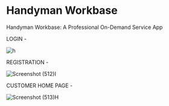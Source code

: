 # Handyman Workbase
Handyman Workbase: A Professional On-Demand Service App


LOGIN -

![h](https://github.com/user-attachments/assets/83230592-44e1-4b7f-babc-058361cc33a5)

REGISTRATION - 


![Screenshot (512)I](https://github.com/user-attachments/assets/f7b670d4-3b92-4a36-a773-2463136e94fa)

CUSTOMER HOME PAGE - 


![Screenshot (513)H](https://github.com/user-attachments/assets/38bd096b-f423-4e51-ba81-3b80eed28910)
